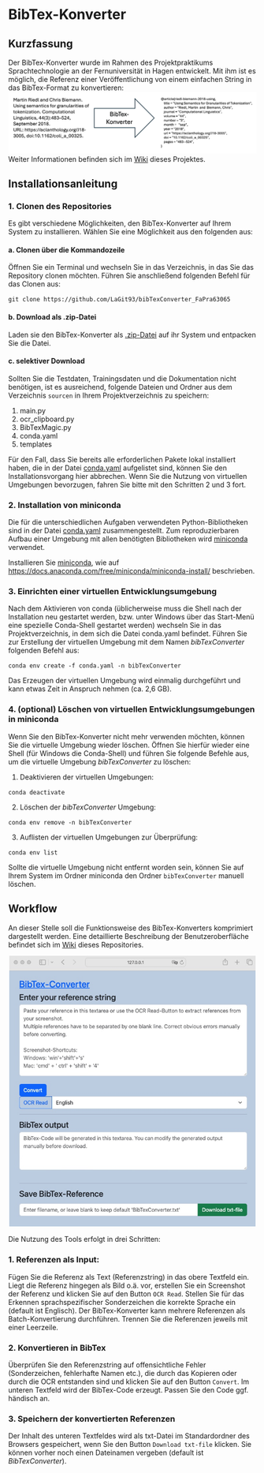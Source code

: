 # BibTex-Konverter

## Kurzfassung
Der BibTex-Konverter wurde im Rahmen des Projektpraktikums Sprachtechnologie an der Fernuniversität in Hagen 
entwickelt. Mit ihm ist es möglich, die Referenz einer Veröffentlichung von einem 
einfachen String in das BibTex-Format zu konvertieren:
![Intro.png](Dokumente%2FIntro.png)
Weiter Informationen
befinden sich im [Wiki](https://github.com/LaGit93/bibTexConverter_FaPra63065/wiki/BibTex%E2%80%90Konverter) dieses Projektes.

## Installationsanleitung 

### 1. Clonen des Repositories
Es gibt verschiedene Möglichkeiten, den BibTex-Konverter auf Ihrem System zu installieren. 
Wählen Sie eine Möglichkeit aus den folgenden aus:

#### a. Clonen über die Kommandozeile
Öffnen Sie ein Terminal und wechseln Sie in das Verzeichnis, in das Sie das Repository
clonen möchten. Führen Sie anschließend folgenden Befehl für das Clonen aus:

```
git clone https://github.com/LaGit93/bibTexConverter_FaPra63065
```

#### b. Download als .zip-Datei
Laden sie den BibTex-Konverter als [.zip-Datei](https://github.com/LaGit93/bibTexConverter_FaPra63065/archive/refs/heads/main.zip) auf ihr System und entpacken Sie die Datei.

#### c. selektiver Download

Sollten Sie die Testdaten, Trainingsdaten und die Dokumentation nicht benötigen, ist es ausreichend, 
folgende Dateien und Ordner aus dem Verzeichnis ```sourcen``` in Ihrem Projektverzeichnis zu speichern:
1. main.py
2. ocr_clipboard.py
3. BibTexMagic.py 
4. conda.yaml
5. templates


Für den Fall, dass Sie bereits alle erforderlichen Pakete lokal installiert haben, die in der
Datei [conda.yaml](https://github.com/LaGit93/bibTexConverter_FaPra63065/blob/main/sourcen/conda.yaml)
aufgelistet sind, können Sie den Installationsvorgang hier abbrechen. Wenn Sie die 
Nutzung von virtuellen Umgebungen bevorzugen, fahren Sie bitte mit den 
Schritten 2 und 3 fort.


### 2. Installation von miniconda

Die für die unterschiedlichen Aufgaben verwendeten Python-Bibliotheken sind in der Datei 
[conda.yaml](https://github.com/LaGit93/bibTexConverter_FaPra63065/blob/main/sourcen/conda.yaml) zusammengestellt. 
Zum reproduzierbaren Aufbau einer Umgebung mit allen benötigten Bibliotheken wird
[miniconda](https://docs.anaconda.com/miniconda/) verwendet. 

Installieren Sie [miniconda](https://docs.anaconda.com/miniconda/), 
wie auf https://docs.anaconda.com/free/miniconda/miniconda-install/ 
beschrieben.



### 3. Einrichten einer virtuellen Entwicklungsumgebung

Nach dem Aktivieren von conda (üblicherweise muss die Shell nach der Installation neu gestartet werden, bzw. unter Windows
über das Start-Menü eine spezielle Conda-Shell gestartet werden) wechseln Sie in das Projektverzeichnis, in dem sich die 
Datei conda.yaml befindet. Führen Sie zur Erstellung der virtuellen Umgebung mit dem Namen 
*bibTexConverter* folgenden Befehl aus:

```
conda env create -f conda.yaml -n bibTexConverter
```

Das Erzeugen der virtuellen Umgebung wird einmalig durchgeführt und kann etwas Zeit in 
Anspruch nehmen (ca. 2,6 GB).

### 4. (optional) Löschen von virtuellen Entwicklungsumgebungen in miniconda
Wenn Sie den BibTex-Konverter nicht mehr verwenden möchten, können Sie die virtuelle
Umgebung wieder löschen. Öffnen Sie hierfür wieder eine Shell (für Windows die Conda-Shell)
und führen Sie folgende Befehle aus, um die virtuelle Umgebung *bibTexConverter* zu löschen:
1. Deaktivieren der virtuellen Umgebungen:
```
conda deactivate
```
2. Löschen der *bibTexConverter* Umgebung:
```
conda env remove -n bibTexConverter
```
3. Auflisten der virtuellen Umgebungen zur Überprüfung:
```
conda env list
```

Sollte die virtuelle Umgebung nicht entfernt worden sein, können Sie auf Ihrem System
im Ordner miniconda den Ordner ```bibTexConverter``` manuell löschen.


## Workflow

An dieser Stelle soll die Funktionsweise des BibTex-Konverters komprimiert dargestellt werden.
Eine detaillierte Beschreibung der Benutzeroberfläche befindet sich im [Wiki](https://github.com/LaGit93/bibTexConverter_FaPra63065/wiki/BibTex%E2%80%90Konverter/#Benutzeroberfl%C3%A4che)
dieses Repositories. 

<p align="center">
<img src="https://github.com/LaGit93/bibTexConverter_FaPra63065/blob/main/Dokumente/WebApp.jpeg" width="500"/>
</p>

Die Nutzung des Tools erfolgt in drei Schritten:

### 1. Referenzen als Input:
Fügen Sie die Referenz als Text (Referenzstring) in das obere Textfeld ein. Liegt die 
Referenz hingegen als Bild o.ä. vor, erstellen Sie ein Screenshot der Referenz und klicken Sie auf den Button ```OCR Read```. 
Stellen Sie für das Erkennen sprachspezifischer Sonderzeichen die korrekte Sprache ein (default ist Englisch).
Der BibTex-Konverter kann mehrere Referenzen als Batch-Konvertierung durchführen. Trennen Sie die Referenzen jeweils mit einer Leerzeile.

### 2. Konvertieren in BibTex
Überprüfen Sie den Referenzstring auf offensichtliche Fehler (Sonderzeichen, fehlerhafte Namen etc.), die durch das Kopieren oder durch die OCR entstanden sind und klicken Sie auf den Button ```Convert```.
Im unteren Textfeld wird der BibTex-Code erzeugt. Passen Sie den Code ggf. händisch an.

### 3. Speichern der konvertierten Referenzen
Der Inhalt des unteren Textfeldes wird als txt-Datei im Standardordner des Browsers gespeichert, wenn Sie den Button ```Download txt-file``` klicken.
Sie können vorher noch einen Dateinamen vergeben (default ist *BibTexConverter*).

